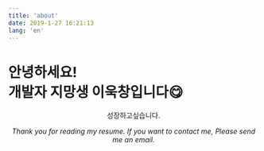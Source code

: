 ```yaml
---
title: 'about'
date: 2019-1-27 16:21:13
lang: 'en'
---
```


<!-- <div class="myName">
    <strong style="font-size:30px;">이욱창</strong>
    <p style="font-size:14px; color:#999">프론트엔드 개발자 지망생</p>
</div> 
<hr></hr>-->

# 안녕하세요! <br> 개발자 지망생 이욱창입니다😋

<div align="center">

성장하고싶습니다.

_Thank you for reading my resume. If you want to contact me, Please send me an email._

</div>

